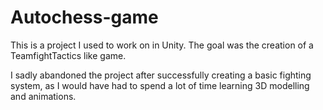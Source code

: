# Autochess-game
 
This is a project I used to work on in Unity. The goal was the creation of a TeamfightTactics like game. 

I sadly abandoned the project after successfully creating a basic fighting system, as I would have had to spend a lot of time learning 3D modelling and animations.
